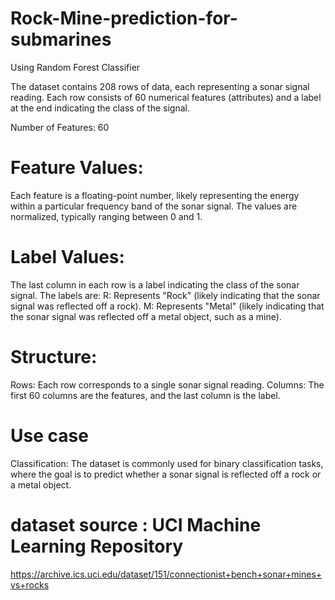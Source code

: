 # Rock-Mine-prediction-for-submarines
Using Random Forest Classifier


The dataset contains 208 rows of data, each representing a sonar signal reading. Each row consists of 60 numerical features (attributes) and a label at the end indicating the class of the signal.

 Number of Features: 60

# Feature Values: 
Each feature is a floating-point number, likely representing the energy within a particular frequency band of the sonar signal. 
The values are normalized, typically ranging between 0 and 1.

# Label Values:
The last column in each row is a label indicating the class of the sonar signal. 
The labels are:
R: Represents "Rock" (likely indicating that the sonar signal was reflected off a rock).
M: Represents "Metal" (likely indicating that the sonar signal was reflected off a metal object, such as a mine).

# Structure:
Rows: Each row corresponds to a single sonar signal reading.
Columns: The first 60 columns are the features, and the last column is the label.

# Use case
Classification: The dataset is commonly used for binary classification tasks, where the goal is to predict whether a sonar signal is reflected off a rock or a metal object.

# dataset source : UCI Machine Learning Repository
https://archive.ics.uci.edu/dataset/151/connectionist+bench+sonar+mines+vs+rocks

